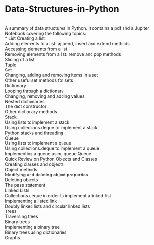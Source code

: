 # Data-Structures-in-Python
<br/>
A summary of data structures in Python. It contains a pdf and a Jupiter Notebook covering the following topics:
<br/>
* List
  Creating a list <br/>
  Adding elements to a list: append, insert and extend methods<br/>
  Accessing elements from a list <br/>
  Removing elements from a list: remove and pop methods<br/>
  Slicing of a list<br/>
Tuple <br/>
Set <br/>
  Changing, adding and removing items in a set <br/>
  Other useful set methods for sets <br/>
Dictionary <br/>
  Looping through a dictionary <br/>
  Changing, removing and adding values <br/>
  Nested dictionaries <br/> 
  The dict constructor <br/>
  Other dictionary methods <br/>
Stack <br/>
  Using lists to implement a stack <br/>
  Using collections.deque to implement a stack <br/>
  Python stacks and threading <br/>
Queue <br/>
  Using lists to implement a queue <br/>
  Using collections.deque to implement a queue <br/>
  Implementing a queue using queue.Queue <br/>
Quick Review on Python Objects and Classes <br/>
  Creating classes and objects <br/>
  Object methods <br/>
  Modifying and deleting object properties <br/>
  Deleting objects <br/>
  The pass statement <br/>
Linked Lists <br/>
  Collections.deque in order to implement a linked-list <br/>
  Implementing a listed link <br/>
  Doubly linked lists and circular linked lists <br/>
Trees <br/>
  Traversing trees <br/>
  Binary trees <br/>
  Implementing a binary tree <br/>
Binary trees using dictionaries <br/>
Graphs <br/>
